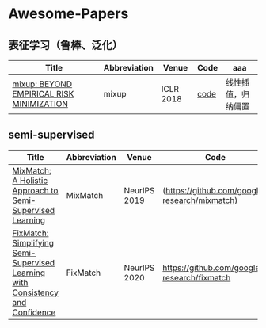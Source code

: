 # Awesome-Papers

## 表征学习（鲁棒、泛化）
| Title | Abbreviation | Venue | Code | aaa |
|-----|-----|-----|-----|-----|
| [mixup: BEYOND EMPIRICAL RISK MINIMIZATION](https://openreview.net/forum?id=r1Ddp1-Rb&;noteId=r1Ddp1-Rb) | mixup | ICLR 2018 | [code](https://github.com/facebookresearch/mixup-cifar10) | 线性插值，归纳偏置 |


## semi-supervised
| Title | Abbreviation | Venue | Code | aaa |
|-----|-----|-----|-----|-----|
| [MixMatch: A Holistic Approach to Semi-Supervised Learning](https://proceedings.neurips.cc/paper_files/paper/2019/hash/1cd138d0499a68f4bb72bee04bbec2d7-Abstract.html) | MixMatch | NeurIPS 2019 | (https://github.com/google-research/mixmatch) | mixup+sharpening函数生成伪标签，用于半监督学习 |
| [FixMatch: Simplifying Semi-Supervised Learning with Consistency and Confidence](https://proceedings.neurips.cc/paper_files/paper/2020/file/06964dce9addb1c5cb5d6e3d9838f733-Paper.pdf) | FixMatch | NeurIPS 2020 | https://github.com/google-research/fixmatch | 弱增强图像的预测（高置信度）生成伪标签监督强增强图像 |
